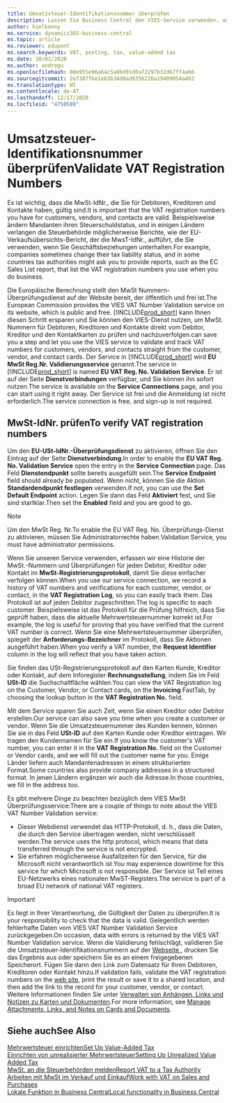 ```yaml
---
title: Umsatzsteuer-Identifikationsnummer überprüfen
description: Lassen Sie Business Central den VIES-Service verwenden, um die Umsatzsteuer-Identifikationsnummern automatisch für Sie zu validieren.
author: kielkenny
ms.service: dynamics365-business-central
ms.topic: article
ms.reviewer: edupont
ms.search.keywords: VAT, posting, tax, value-added tax
ms.date: 10/01/2020
ms.author: andregu
ms.openlocfilehash: 80e955e96a64c5a0bd91d0a72297b32d67ff4ab6
ms.sourcegitcommit: 2e7307fbe1eb3b34d0ad9356226a19409054a402
ms.translationtype: HT
ms.contentlocale: de-AT
ms.lasthandoff: 12/17/2020
ms.locfileid: "4750589"
---
```

# <a name="validate-vat-registration-numbers"></a><span data-ttu-id="dd359-103">Umsatzsteuer-Identifikationsnummer überprüfen</span><span class="sxs-lookup"><span data-stu-id="dd359-103">Validate VAT Registration Numbers</span></span>

<span data-ttu-id="dd359-104">Es ist wichtig, dass die MwSt-IdNr., die Sie für Debitoren, Kreditoren und Kontakte haben, gültig sind.</span><span class="sxs-lookup"><span data-stu-id="dd359-104">It is important that the VAT registration numbers you have for customers, vendors, and contacts are valid.</span></span> <span data-ttu-id="dd359-105">Beispielsweise ändern Mandanten ihren Steuerschuldstatus, und in einigen Ländern verlangen die Steuerbehörde möglicherweise Berichte, wie der EU-Verkaufsübersichts-Bericht, der die MwsT-IdNr., aufführt, die Sie verwenden, wenn Sie Geschäftsbeziehungen unterhalten.</span><span class="sxs-lookup"><span data-stu-id="dd359-105">For example, companies sometimes change their tax liability status, and in some countries tax authorities might ask you to provide reports, such as the EC Sales List report, that list the VAT registration numbers you use when you do business.</span></span>

<span data-ttu-id="dd359-106">Die Europäische Berechnung stellt den MwSt Nummern-Überprüfungsdienst auf der Website bereit, der öffentlich und frei ist.</span><span class="sxs-lookup"><span data-stu-id="dd359-106">The European Commission provides the VIES VAT Number Validation service on its website, which is public and free.</span></span> [!INCLUDE[prod_short](includes/prod_short.md)] <span data-ttu-id="dd359-107">kann Ihnen diesen Schritt ersparen und Sie können den VIES-Dienst nutzen, um MwSt. Nummern für Debitoren, Kreditoren und Kontakte direkt vom Debitor, Kreditor und den Kontaktkarten zu prüfen und nachzuverfolgen.</span><span class="sxs-lookup"><span data-stu-id="dd359-107">can save you a step and let you use the VIES service to validate and track VAT numbers for customers, vendors, and contacts straight from the customer, vendor, and contact cards.</span></span> <span data-ttu-id="dd359-108">Der Service in [!INCLUDE[prod_short](includes/prod_short.md)] wird **EU MwSt Reg.Nr. Validierungsservice** genannt.</span><span class="sxs-lookup"><span data-stu-id="dd359-108">The service in [!INCLUDE[prod_short](includes/prod_short.md)] is named **EU VAT Reg. No. Validation Service**.</span></span> <span data-ttu-id="dd359-109">Er ist auf der Seite **Dienstverbindungen** verfügbar, und Sie können ihn sofort nutzen.</span><span class="sxs-lookup"><span data-stu-id="dd359-109">The service is available on the **Service Connections** page, and you can start using it right away.</span></span> <span data-ttu-id="dd359-110">Der Service ist frei und die Anmeldung ist nicht erforderlich.</span><span class="sxs-lookup"><span data-stu-id="dd359-110">The service connection is free, and sign-up is not required.</span></span>

## <a name="to-verify-vat-registration-numbers"></a><span data-ttu-id="dd359-111">MwSt-IdNr. prüfen</span><span class="sxs-lookup"><span data-stu-id="dd359-111">To verify VAT registration numbers</span></span>

<span data-ttu-id="dd359-112">Um den **EU-USt-IdNr.-Überprüfungsdienst** zu aktivieren, öffnen Sie den Eintrag auf der Seite **Dienstverbindung**.</span><span class="sxs-lookup"><span data-stu-id="dd359-112">In order to enable the **EU VAT Reg. No. Validation Service** open the entry in the **Service Connection** page.</span></span> <span data-ttu-id="dd359-113">Das Feld **Dienstendpunkt** sollte bereits ausgefüllt sein.</span><span class="sxs-lookup"><span data-stu-id="dd359-113">The **Service Endpoint** field should already be populated.</span></span> <span data-ttu-id="dd359-114">Wenn nicht, können Sie die Aktion **Standardendpunkt festlegen** verwenden.</span><span class="sxs-lookup"><span data-stu-id="dd359-114">If not, you can use the **Set Default Endpoint** action.</span></span> <span data-ttu-id="dd359-115">Legen Sie dann das Feld **Aktiviert** fest, und Sie sind startklar.</span><span class="sxs-lookup"><span data-stu-id="dd359-115">Then set the **Enabled** field and you are good to go.</span></span>

> [!NOTE]
> <span data-ttu-id="dd359-116">Um den MwSt Reg. Nr.</span><span class="sxs-lookup"><span data-stu-id="dd359-116">To enable the EU VAT Reg. No.</span></span> <span data-ttu-id="dd359-117">Überprüfungs-Dienst zu aktivieren, müssen Sie Administratorrechte haben.</span><span class="sxs-lookup"><span data-stu-id="dd359-117">Validation Service, you must have administrator permissions.</span></span>

<span data-ttu-id="dd359-118">Wenn Sie unseren Service verwenden, erfassen wir eine Historie der MwSt.-Nummern und Überprüfungen für jeden Debitor, Kreditor oder Kontakt im **MwSt-Registrierungsprotokoll**, damit Sie diese einfacher verfolgen können.</span><span class="sxs-lookup"><span data-stu-id="dd359-118">When you use our service connection, we record a history of VAT numbers and verifications for each customer, vendor, or contact, in the **VAT Registration Log**, so you can easily track them.</span></span> <span data-ttu-id="dd359-119">Das Protokoll ist auf jeden Debitor zugeschnitten.</span><span class="sxs-lookup"><span data-stu-id="dd359-119">The log is specific to each customer.</span></span> <span data-ttu-id="dd359-120">Beispielsweise ist das Protokoll für die Prüfung hilfreich, dass Sie geprüft haben, dass die aktuelle Mehrwertsteuernummer korrekt ist.</span><span class="sxs-lookup"><span data-stu-id="dd359-120">For example, the log is useful for proving that you have verified that the current VAT number is correct.</span></span> <span data-ttu-id="dd359-121">Wenn Sie eine Mehrwertsteuernummer überprüfen, spiegelt der **Anforderungs-Bezeichner** im Protokoll, dass Sie Aktionen ausgeführt haben.</span><span class="sxs-lookup"><span data-stu-id="dd359-121">When you verify a VAT number, the **Request Identifier** column in the log will reflect that you have taken action.</span></span>

<span data-ttu-id="dd359-122">Sie finden das USt-Registrierungsprotokoll auf den Karten Kunde, Kreditor oder Kontakt, auf dem Inforegister **Rechnungsstellung**, indem Sie im Feld **USt-ID** die Suchschaltfläche wählen.</span><span class="sxs-lookup"><span data-stu-id="dd359-122">You can view the VAT Registration log on the Customer, Vendor, or Contact cards, on the **Invoicing** FastTab, by choosing the lookup button in the **VAT Registration No.** field.</span></span>  

<span data-ttu-id="dd359-123">Mit dem Service sparen Sie auch Zeit, wenn Sie einen Kreditor oder Debitor erstellen.</span><span class="sxs-lookup"><span data-stu-id="dd359-123">Our service can also save you time when you create a customer or vendor.</span></span> <span data-ttu-id="dd359-124">Wenn Sie die Umsatzsteuernummer des Kunden kennen, können Sie sie in das Feld **USt-ID** auf den Karten Kunde oder Kreditor eintragen. Wir tragen den Kundennamen für Sie ein.</span><span class="sxs-lookup"><span data-stu-id="dd359-124">If you know the customer's VAT number, you can enter it in the **VAT Registration No.** field on the Customer or Vendor cards, and we will fill out the customer name for you.</span></span> <span data-ttu-id="dd359-125">Einige Länder liefern auch Mandantenadressen in einem strukturierten Format.</span><span class="sxs-lookup"><span data-stu-id="dd359-125">Some countries also provide company addresses in a structured format.</span></span> <span data-ttu-id="dd359-126">In jenen Ländern ergänzen wir auch die Adresse.</span><span class="sxs-lookup"><span data-stu-id="dd359-126">In those countries, we fill in the address too.</span></span>  

<span data-ttu-id="dd359-127">Es gibt mehrere Dinge zu beachten bezüglich dem VIES MwSt Überprüfungsservice:</span><span class="sxs-lookup"><span data-stu-id="dd359-127">There are a couple of things to note about the VIES VAT Number Validation service:</span></span>

* <span data-ttu-id="dd359-128">Dieser Webdienst verwendet das HTTP-Protokoll, d. h., dass die Daten, die durch den Service übertragen werden, nicht verschlüsselt werden.</span><span class="sxs-lookup"><span data-stu-id="dd359-128">The service uses the http protocol, which means that data transferred through the service is not encrypted.</span></span>  
* <span data-ttu-id="dd359-129">Sie erfahren möglicherweise Ausfallzeiten für den Service, für die Microsoft nicht verantwortlich ist.</span><span class="sxs-lookup"><span data-stu-id="dd359-129">You may experience downtime for this service for which Microsoft is not responsible.</span></span> <span data-ttu-id="dd359-130">Der Service ist Teil eines EU-Netzwerks eines nationalen MwST-Registers.</span><span class="sxs-lookup"><span data-stu-id="dd359-130">The service is part of a broad EU network of national VAT registers.</span></span>

> [!IMPORTANT]
> <span data-ttu-id="dd359-131">Es liegt in Ihrer Verantwortung, die Gültigkeit der Daten zu überprüfen.</span><span class="sxs-lookup"><span data-stu-id="dd359-131">It is your responsibility to check that the data is valid.</span></span> <span data-ttu-id="dd359-132">Gelegentlich werden fehlerhafte Daten vom VIES VAT Number Validation Service zurückgegeben.</span><span class="sxs-lookup"><span data-stu-id="dd359-132">On occasion, data with errors is returned by the VIES VAT Number Validation service.</span></span> <span data-ttu-id="dd359-133">Wenn die Validierung fehlschlägt, validieren Sie die Umsatzsteuer-Identifikationsnummern auf der [Webseite ](https://ec.europa.eu/taxation_customs/vies/), drucken Sie das Ergebnis aus oder speichern Sie es an einem freigegebenen Speicherort. Fügen Sie dann den Link zum Datensatz für Ihren Debitoren, Kreditoren oder Kontakt hinzu.</span><span class="sxs-lookup"><span data-stu-id="dd359-133">If validation fails, validate the VAT registration numbers on the [web site](https://ec.europa.eu/taxation_customs/vies/), print the result or save it to a shared location, and then add the link to the record for your customer, vendor, or contact.</span></span> <span data-ttu-id="dd359-134">Weitere Informationen finden Sie unter [Verwalten von Anhängen, Links und Notizen zu Karten und Dokumenten](ui-how-add-link-to-record.md).</span><span class="sxs-lookup"><span data-stu-id="dd359-134">For more information, see [Manage Attachments, Links, and Notes on Cards and Documents](ui-how-add-link-to-record.md).</span></span>

## <a name="see-also"></a><span data-ttu-id="dd359-135">Siehe auch</span><span class="sxs-lookup"><span data-stu-id="dd359-135">See Also</span></span>

[<span data-ttu-id="dd359-136">Mehrwertsteuer einrichten</span><span class="sxs-lookup"><span data-stu-id="dd359-136">Set Up Value-Added Tax</span></span>](finance-setup-vat.md)  
[<span data-ttu-id="dd359-137">Einrichten von unrealisierter Mehrwertsteuer</span><span class="sxs-lookup"><span data-stu-id="dd359-137">Setting Up Unrealized Value Added Tax</span></span>](finance-setup-unrealized-vat.md)  
[<span data-ttu-id="dd359-138">MwSt. an die Steuerbehörden melden</span><span class="sxs-lookup"><span data-stu-id="dd359-138">Report VAT to a Tax Authority</span></span>](finance-how-report-vat.md)  
[<span data-ttu-id="dd359-139">Arbeiten mit MwSt im Verkauf und Einkauf</span><span class="sxs-lookup"><span data-stu-id="dd359-139">Work with VAT on Sales and Purchases</span></span>](finance-work-with-vat.md)  
[<span data-ttu-id="dd359-140">Lokale Funktion in Business Central</span><span class="sxs-lookup"><span data-stu-id="dd359-140">Local functionality in Business Central</span></span>](about-localization.md)  
